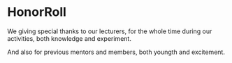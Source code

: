 # HonorRoll

We giving special thanks to our lecturers, for the whole time during our activities, both knowledge and experiment.




And also for previous mentors and members, both youngth and excitement.






